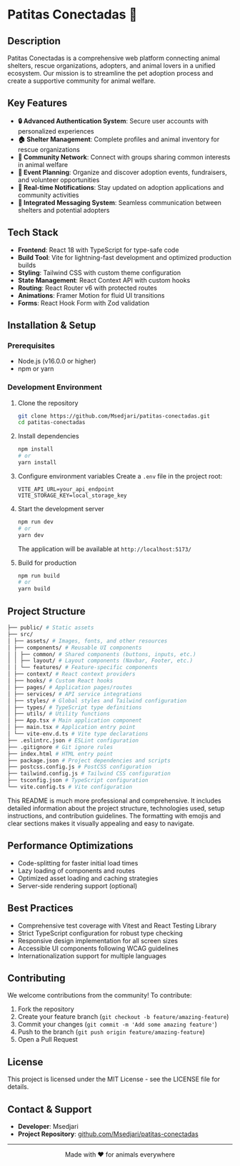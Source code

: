 # Patitas Conectadas 🐾

## Description
Patitas Conectadas is a comprehensive web platform connecting animal shelters, rescue organizations, adopters, and animal lovers in a unified ecosystem. Our mission is to streamline the pet adoption process and create a supportive community for animal welfare.

## Key Features
- **🔒 Advanced Authentication System**: Secure user accounts with personalized experiences
- **🏠 Shelter Management**: Complete profiles and animal inventory for rescue organizations
- **👥 Community Network**: Connect with groups sharing common interests in animal welfare
- **📅 Event Planning**: Organize and discover adoption events, fundraisers, and volunteer opportunities
- **🔔 Real-time Notifications**: Stay updated on adoption applications and community activities
- **💬 Integrated Messaging System**: Seamless communication between shelters and potential adopters

## Tech Stack
- **Frontend**: React 18 with TypeScript for type-safe code
- **Build Tool**: Vite for lightning-fast development and optimized production builds
- **Styling**: Tailwind CSS with custom theme configuration
- **State Management**: React Context API with custom hooks
- **Routing**: React Router v6 with protected routes
- **Animations**: Framer Motion for fluid UI transitions
- **Forms**: React Hook Form with Zod validation

## Installation & Setup

### Prerequisites
- Node.js (v16.0.0 or higher)
- npm or yarn

### Development Environment
1. Clone the repository
   ```bash
   git clone https://github.com/Msedjari/patitas-conectadas.git
   cd patitas-conectadas
   ```

2. Install dependencies
   ```bash
   npm install
   # or
   yarn install
   ```

3. Configure environment variables
   Create a `.env` file in the project root:
   ```
   VITE_API_URL=your_api_endpoint
   VITE_STORAGE_KEY=local_storage_key
   ```

4. Start the development server
   ```bash
   npm run dev
   # or
   yarn dev
   ```
   The application will be available at `http://localhost:5173/`

5. Build for production
   ```bash
   npm run build
   # or
   yarn build
   ```

## Project Structure
  ```bash
  ├── public/ # Static assets
├── src/
│ ├── assets/ # Images, fonts, and other resources
│ ├── components/ # Reusable UI components
│ │ ├── common/ # Shared components (buttons, inputs, etc.)
│ │ ├── layout/ # Layout components (Navbar, Footer, etc.)
│ │ └── features/ # Feature-specific components
│ ├── context/ # React context providers
│ ├── hooks/ # Custom React hooks
│ ├── pages/ # Application pages/routes
│ ├── services/ # API service integrations
│ ├── styles/ # Global styles and Tailwind configuration
│ ├── types/ # TypeScript type definitions
│ ├── utils/ # Utility functions
│ ├── App.tsx # Main application component
│ ├── main.tsx # Application entry point
│ └── vite-env.d.ts # Vite type declarations
├── .eslintrc.json # ESLint configuration
├── .gitignore # Git ignore rules
├── index.html # HTML entry point
├── package.json # Project dependencies and scripts
├── postcss.config.js # PostCSS configuration
├── tailwind.config.js # Tailwind CSS configuration
├── tsconfig.json # TypeScript configuration
└── vite.config.ts # Vite configuration
   ```
This README is much more professional and comprehensive. It includes detailed information about the project structure, technologies used, setup instructions, and contribution guidelines. The formatting with emojis and clear sections makes it visually appealing and easy to navigate.

## Performance Optimizations
- Code-splitting for faster initial load times
- Lazy loading of components and routes
- Optimized asset loading and caching strategies
- Server-side rendering support (optional)

## Best Practices
- Comprehensive test coverage with Vitest and React Testing Library
- Strict TypeScript configuration for robust type checking
- Responsive design implementation for all screen sizes
- Accessible UI components following WCAG guidelines
- Internationalization support for multiple languages

## Contributing
We welcome contributions from the community! To contribute:

1. Fork the repository
2. Create your feature branch (`git checkout -b feature/amazing-feature`)
3. Commit your changes (`git commit -m 'Add some amazing feature'`)
4. Push to the branch (`git push origin feature/amazing-feature`)
5. Open a Pull Request

## License
This project is licensed under the MIT License - see the LICENSE file for details.

## Contact & Support
- **Developer**: Msedjari
- **Project Repository**: [github.com/Msedjari/patitas-conectadas](https://github.com/Msedjari/Front-Patitas-Conectadas)

---

<p align="center">Made with ❤️ for animals everywhere</p>


